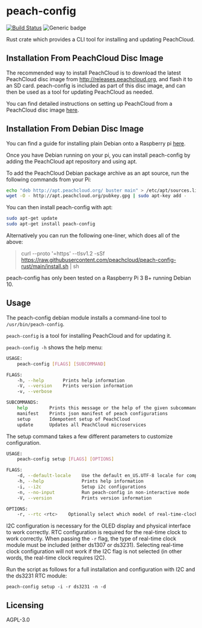 # peach-config

[![Build Status](https://travis-ci.com/peachcloud/peach-config.svg?branch=main)](https://travis-ci.com/peachcloud/peach-config) 
![Generic badge](https://img.shields.io/badge/version-0.1.10-<COLOR>.svg)

Rust crate which provides a CLI tool for installing and updating PeachCloud. 



## Installation From PeachCloud Disc Image

The recommended way to install PeachCloud is to download the latest PeachCloud disc image from http://releases.peachcloud.org, 
and flash it to an SD card. peach-config is included as part of this disc image, and can then 
be used as a tool for updating PeachCloud as needed. 

You can find detailed instructions on setting up PeachCloud from a PeachCloud disc image [here](docs/installation-from-peach-disc-image.md). 


## Installation From Debian Disc Image

You can find a guide for installing plain Debian onto a Raspberry pi [here](docs/installation-from-debian-disc-image.md).

Once you have Debian running on your pi, you can install peach-config by adding the PeachCloud apt repository and using apt. 

To add the PeachCloud Debian package archive as an apt source, run the following commands from your Pi:

``` bash
echo "deb http://apt.peachcloud.org/ buster main" > /etc/apt/sources.list.d/peach.list
wget -O - http://apt.peachcloud.org/pubkey.gpg | sudo apt-key add -
```

You can then install peach-config with apt:

``` bash
sudo apt-get update
sudo apt-get install peach-config
```

Alternatively you can run the following one-liner, which does all of the above:
> curl --proto '=https' --tlsv1.2 -sSf https://raw.githubusercontent.com/peachcloud/peach-config-rust/main/install.sh | sh

peach-config has only been tested on a Raspberry Pi 3 B+ running Debian 10. 


## Usage

The peach-config debian module installs a command-line tool to `/usr/bin/peach-config`.

`peach-config` is a tool for installing PeachCloud and for updating it. 

`peach-config -h` shows the help menu:

```bash
USAGE:
    peach-config [FLAGS] [SUBCOMMAND]

FLAGS:
    -h, --help       Prints help information
    -V, --version    Prints version information
    -v, --verbose    

SUBCOMMANDS:
    help        Prints this message or the help of the given subcommand(s)
    manifest    Prints json manifest of peach configurations
    setup       Idempotent setup of PeachCloud
    update      Updates all PeachCloud microservices
```

The setup command takes a few different parameters to customize configuration. 
```bash
USAGE:
    peach-config setup [FLAGS] [OPTIONS]

FLAGS:
    -d, --default-locale    Use the default en_US.UTF-8 locale for compatability
    -h, --help              Prints help information
    -i, --i2c               Setup i2c configurations
    -n, --no-input          Run peach-config in non-interactive mode
    -V, --version           Prints version information

OPTIONS:
    -r, --rtc <rtc>    Optionally select which model of real-time-clock is being used {ds1307, ds3231}
```

I2C configuration is necessary for the OLED display and physical interface to work correctly. RTC configuration is required for the real-time clock to work correctly. When passing the `-r` flag, the type of real-time clock module must be included (either ds1307 or ds3231). Selecting real-time clock configuration will not work if the I2C flag is not selected (in other words, the real-time clock requires I2C).

Run the script as follows for a full installation and configuration with I2C and the ds3231 RTC module:

`peach-config setup -i -r ds3231 -n -d`


## Licensing

AGPL-3.0
